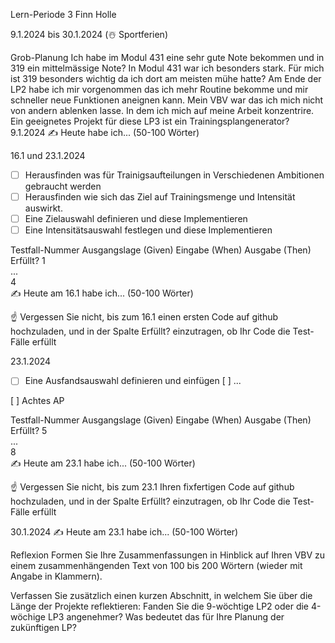 Lern-Periode 3
Finn Holle

9.1.2024 bis 30.1.2024 (☃️ Sportferien)

Grob-Planung
Ich habe im Modul 431 eine sehr gute Note bekommen und in 319 ein mittelmässige Note? In Modul 431 war ich besonders stark. Für mich ist 319 besonders wichtig da ich dort am meisten mühe hatte?
Am Ende der LP2 habe ich mir vorgenommen das ich mehr Routine bekomme und mir schneller neue Funktionen aneignen kann. Mein VBV war das ich mich nicht von andern ablenken lasse. In dem ich mich auf meine Arbeit konzentrire.
Ein geeignetes Projekt für diese LP3 ist ein Trainingsplangenerator?
9.1.2024
✍️ Heute habe ich... (50-100 Wörter)

16.1 und 23.1.2024
- [ ] Herausfinden was für Trainigsaufteilungen in Verschiedenen Ambitionen gebraucht werden
- [ ] Herausfinden wie sich das Ziel auf Trainingsmenge und Intensität auswirkt.
- [ ] Eine Zielauswahl definieren und diese Implementieren
- [ ] Eine Intensitätsauswahl festlegen und diese Implementieren

Testfall-Nummer	Ausgangslage (Given)	Eingabe (When)	Ausgabe (Then)	Erfüllt?
1				
...				
4				
✍️ Heute am 16.1 habe ich... (50-100 Wörter)

☝️ Vergessen Sie nicht, bis zum 16.1 einen ersten Code auf github hochzuladen, und in der Spalte Erfüllt? einzutragen, ob Ihr Code die Test-Fälle erfüllt

23.1.2024
- [ ] Eine Ausfandsauswahl definieren und einfügen
[ ] ...

[ ] Achtes AP

Testfall-Nummer	Ausgangslage (Given)	Eingabe (When)	Ausgabe (Then)	Erfüllt?
5				
...				
8				
✍️ Heute am 23.1 habe ich... (50-100 Wörter)

☝️ Vergessen Sie nicht, bis zum 23.1 Ihren fixfertigen Code auf github hochzuladen, und in der Spalte Erfüllt? einzutragen, ob Ihr Code die Test-Fälle erfüllt

30.1.2024
✍️ Heute am 23.1 habe ich... (50-100 Wörter)

Reflexion
Formen Sie Ihre Zusammenfassungen in Hinblick auf Ihren VBV zu einem zusammenhängenden Text von 100 bis 200 Wörtern (wieder mit Angabe in Klammern).

Verfassen Sie zusätzlich einen kurzen Abschnitt, in welchem Sie über die Länge der Projekte reflektieren: Fanden Sie die 9-wöchtige LP2 oder die 4-wöchige LP3 angenehmer? Was bedeutet das für Ihre Planung der zukünftigen LP?
